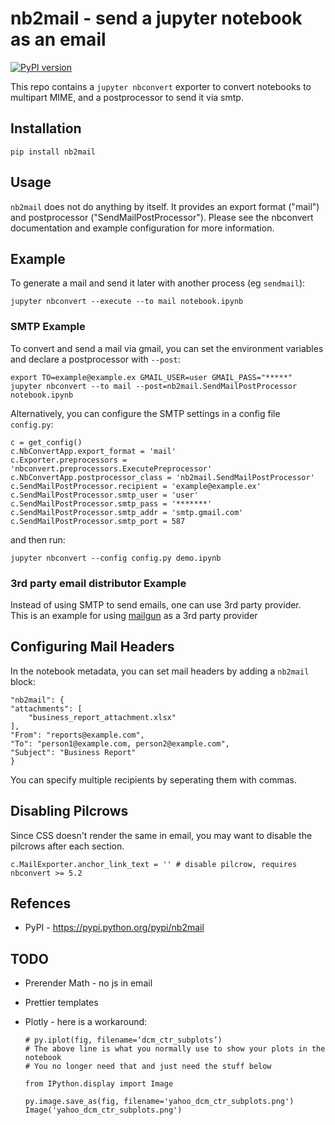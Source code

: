 # nb2mail - send a jupyter notebook as an email

[![PyPI version](https://badge.fury.io/py/nb2mail.svg)](https://badge.fury.io/py/nb2mail)

This repo contains a `jupyter nbconvert` exporter to convert notebooks to multipart MIME, and a postprocessor to
send it via smtp.

## Installation

    pip install nb2mail

## Usage

`nb2mail` does not do anything by itself. It provides an export format
("mail") and postprocessor ("SendMailPostProcessor"). Please see the nbconvert
documentation and example configuration for more information.

## Example

To generate a mail and send it later with another process (eg `sendmail`):

    jupyter nbconvert --execute --to mail notebook.ipynb

### SMTP Example
To convert and send a mail via gmail, you can set the environment
variables and declare a postprocessor with `--post`:

    export TO=example@example.ex GMAIL_USER=user GMAIL_PASS="*****"
    jupyter nbconvert --to mail --post=nb2mail.SendMailPostProcessor notebook.ipynb

Alternatively, you can configure the SMTP settings in a config file `config.py`:

    c = get_config()
    c.NbConvertApp.export_format = 'mail'
    c.Exporter.preprocessors = 'nbconvert.preprocessors.ExecutePreprocessor'
    c.NbConvertApp.postprocessor_class = 'nb2mail.SendMailPostProcessor'
    c.SendMailPostProcessor.recipient = 'example@example.ex'
    c.SendMailPostProcessor.smtp_user = 'user'
    c.SendMailPostProcessor.smtp_pass = '*******'
    c.SendMailPostProcessor.smtp_addr = 'smtp.gmail.com'
    c.SendMailPostProcessor.smtp_port = 587

and then run:

    jupyter nbconvert --config config.py demo.ipynb

### 3rd party email distributor Example
Instead of using SMTP to send emails, one can use 3rd party provider.  
This is an example for using [mailgun](examples/mailgun.ipynb) as a 3rd party provider

## Configuring Mail Headers

In the notebook metadata, you can set mail headers by adding a `nb2mail` block:

    "nb2mail": {
    "attachments": [
        "business_report_attachment.xlsx"
    ],
    "From": "reports@example.com",
    "To": "person1@example.com, person2@example.com",
    "Subject": "Business Report"
    }

You can specify multiple recipients by seperating them with commas.

## Disabling Pilcrows

Since CSS doesn't render the same in email, you may want to disable the pilcrows after each section.

    c.MailExporter.anchor_link_text = '' # disable pilcrow, requires nbconvert >= 5.2

## Refences

  * PyPI - https://pypi.python.org/pypi/nb2mail

## TODO

  * Prerender Math - no js in email
  * Prettier templates
  * Plotly - here is a workaround:

        # py.iplot(fig, filename=‘dcm_ctr_subplots’)
        # The above line is what you normally use to show your plots in the notebook
        # You no longer need that and just need the stuff below

        from IPython.display import Image

        py.image.save_as(fig, filename='yahoo_dcm_ctr_subplots.png')
        Image('yahoo_dcm_ctr_subplots.png')
